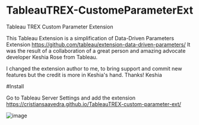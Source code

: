# TableauTREX-CustomeParameterExt
Tableau TREX Custom Parameter Extension

This Tableau Extension is a simplification of Data-Driven Parameters Extension https://github.com/tableau/extension-data-driven-parameters/
It was the result of a collaboration of a great person and amazing advocate developer Keshia Rose from Tableau.

I changed the extension author to me, to bring support and commit new features but the credit is more in Keshia's hand. Thanks! Keshia



#Install 

Go to Tableau Server Settings and add the extension https://cristiansaavedra.github.io/TableauTREX-custom-parameter-ext/

![image](https://user-images.githubusercontent.com/633437/114117389-92d68680-98b4-11eb-8e6d-3ae90a9e0c30.png)

